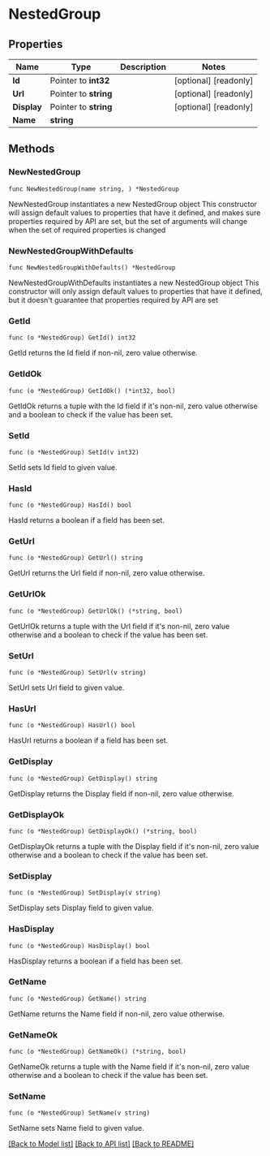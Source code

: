 # NestedGroup

## Properties

Name | Type | Description | Notes
------------ | ------------- | ------------- | -------------
**Id** | Pointer to **int32** |  | [optional] [readonly] 
**Url** | Pointer to **string** |  | [optional] [readonly] 
**Display** | Pointer to **string** |  | [optional] [readonly] 
**Name** | **string** |  | 

## Methods

### NewNestedGroup

`func NewNestedGroup(name string, ) *NestedGroup`

NewNestedGroup instantiates a new NestedGroup object
This constructor will assign default values to properties that have it defined,
and makes sure properties required by API are set, but the set of arguments
will change when the set of required properties is changed

### NewNestedGroupWithDefaults

`func NewNestedGroupWithDefaults() *NestedGroup`

NewNestedGroupWithDefaults instantiates a new NestedGroup object
This constructor will only assign default values to properties that have it defined,
but it doesn't guarantee that properties required by API are set

### GetId

`func (o *NestedGroup) GetId() int32`

GetId returns the Id field if non-nil, zero value otherwise.

### GetIdOk

`func (o *NestedGroup) GetIdOk() (*int32, bool)`

GetIdOk returns a tuple with the Id field if it's non-nil, zero value otherwise
and a boolean to check if the value has been set.

### SetId

`func (o *NestedGroup) SetId(v int32)`

SetId sets Id field to given value.

### HasId

`func (o *NestedGroup) HasId() bool`

HasId returns a boolean if a field has been set.

### GetUrl

`func (o *NestedGroup) GetUrl() string`

GetUrl returns the Url field if non-nil, zero value otherwise.

### GetUrlOk

`func (o *NestedGroup) GetUrlOk() (*string, bool)`

GetUrlOk returns a tuple with the Url field if it's non-nil, zero value otherwise
and a boolean to check if the value has been set.

### SetUrl

`func (o *NestedGroup) SetUrl(v string)`

SetUrl sets Url field to given value.

### HasUrl

`func (o *NestedGroup) HasUrl() bool`

HasUrl returns a boolean if a field has been set.

### GetDisplay

`func (o *NestedGroup) GetDisplay() string`

GetDisplay returns the Display field if non-nil, zero value otherwise.

### GetDisplayOk

`func (o *NestedGroup) GetDisplayOk() (*string, bool)`

GetDisplayOk returns a tuple with the Display field if it's non-nil, zero value otherwise
and a boolean to check if the value has been set.

### SetDisplay

`func (o *NestedGroup) SetDisplay(v string)`

SetDisplay sets Display field to given value.

### HasDisplay

`func (o *NestedGroup) HasDisplay() bool`

HasDisplay returns a boolean if a field has been set.

### GetName

`func (o *NestedGroup) GetName() string`

GetName returns the Name field if non-nil, zero value otherwise.

### GetNameOk

`func (o *NestedGroup) GetNameOk() (*string, bool)`

GetNameOk returns a tuple with the Name field if it's non-nil, zero value otherwise
and a boolean to check if the value has been set.

### SetName

`func (o *NestedGroup) SetName(v string)`

SetName sets Name field to given value.



[[Back to Model list]](../README.md#documentation-for-models) [[Back to API list]](../README.md#documentation-for-api-endpoints) [[Back to README]](../README.md)


